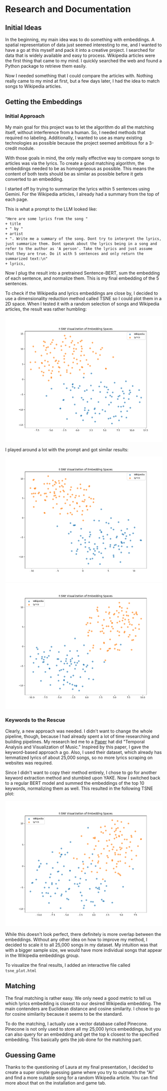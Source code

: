 # Research and Documentation

## Initial Ideas

In the beginning, my main idea was to do something with embeddings. A spatial representation of data just seemed interesting to me, and I wanted to have a go at this myself and pack it into a creative project. I searched for data that is widely available and easy to process. Wikipedia articles were the first thing that came to my mind. I quickly searched the web and found a Python package to retrieve them easily.

Now I needed something that I could compare the articles with. Nothing really came to my mind at first, but a few days later, I had the idea to match songs to Wikipedia articles.

## Getting the Embeddings

### Initial Approach
My main goal for this project was to let the algorithm do all the matching itself, without interference from a human. So, I needed methods that required no labeling. Additionally, I wanted to use as many existing technologies as possible because the project seemed ambitious for a 3-credit module.

With those goals in mind, the only really effective way to compare songs to articles was via the lyrics. To create a good matching algorithm, the embeddings needed to be as homogeneous as possible. This means the content of both texts should be as similar as possible before it gets converted to an embedding.

I started off by trying to summarize the lyrics within 5 sentences using Gemini. For the Wikipedia articles, I already had a summary from the top of each page.

This is what a prompt to the LLM looked like:

    "Here are some lyrics from the song "
    + title
    + " by "
    + artist
    + ". Write me a summary of the song. Dont try to interpret the lyrics, just summarize them. Dont speak about the lyrics being in a song and refer to the author as 'A person'. Take the lyrics and just assume that they are true. Do it with 5 sentences and only return the summarized text:\n"
    + lyrics,

Now I plug the result into a pretrained Sentence-BERT, sum the embedding of each sentence, and normalize them. This is my final embedding of the 5 sentences.

To check if the Wikipedia and lyrics embeddings are close by, I decided to use a dimensionality reduction method called TSNE so I could plot them in a 2D space. When I tested it with a random selection of songs and Wikipedia articles, the result was rather humbling:

![Test 1](graphs/Test.png)

I played around a lot with the prompt and got similar results:

![Test 2](graphs/Test2.png)
![Test 3](graphs/Test3.png)

### Keywords to the Rescue

Clearly, a new approach was needed. I didn't want to change the whole pipeline, though, because I had already spent a lot of time researching and building pipelines. My research led me to a [Paper](https://sol.sbc.org.br/index.php/eniac/article/view/12155) hat did "Temporal Analysis and Visualization of Music." Inspired by this paper, I gave the keyword-based approach a go. Also, I used their dataset, which already has lemmatized lyrics of about 25,000 songs, so no more lyrics scraping on websites was required.

Since I didn't want to copy their method entirely, I chose to go for another keyword extraction method and stumbled upon YAKE. Now I switched back to a regular BERT model and summed the embeddings of the top 10 keywords, normalizing them as well. This resulted in the following TSNE plot:

![Final TSNE](graphs/FinalTest.png)

While this doesn't look perfect, there definitely is more overlap between the embeddings. Without any other idea on how to improve my method, I decided to scale it to all 25,000 songs in my dataset. My intuition was that with a bigger sample size, we would have more individual songs that appear in the Wikipedia embeddings group.

To visualize the final results, I added an interactive file called `tsne_plot.html` 

## Matching
The final matching is rather easy. We only need a good metric to tell us which lyrics embedding is closest to our desired Wikipedia embedding. The main contenders are Euclidean distance and cosine similarity. I chose to go for cosine similarity because it seems to be the standard.

To do the matching, I actually use a vector database called Pinecone. Pinecone is not only used to store all my 25,000 lyrics embeddings, but you can also query for an embedding and get the top k closest to the specified embedding. This basically gets the job done for the matching part.

## Guessing Game

Thanks to the questioning of Laura at my final presentation, I decided to create a super simple guessing game where you try to outmatch the "AI" and find a more suitable song for a random Wikipedia article. You can find more about that on the installation and game tab.
